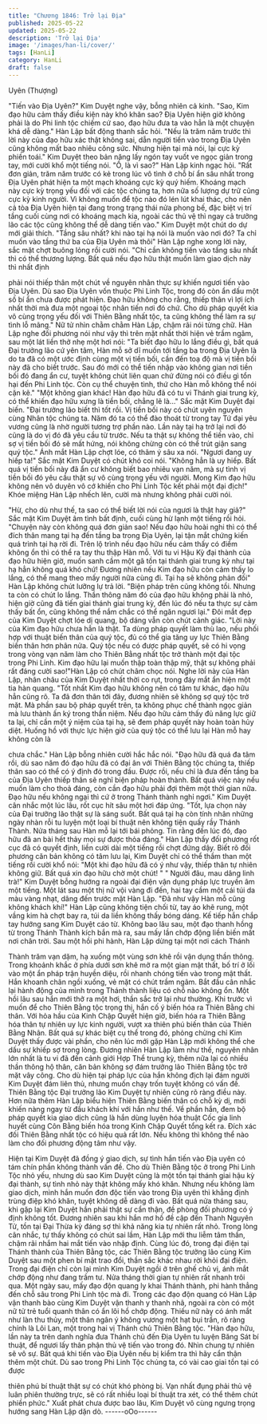 ```yaml
---
title: "Chương 1846: Trở lại Địa"
published: 2025-05-22
updated: 2025-05-22
description: 'Trở lại Địa'
image: '/images/han-li/cover/'
tags: [HanLi]
category: HanLi
draft: false
---
```


Uyên (Thượng)

"Tiến vào Địa Uyên?" Kim Duyệt nghe vậy, bỗng nhiên cả kinh.
"Sao, Kim đạo hữu cảm thấy điều kiện này khó khăn sao? Địa
Uyên hiện giờ không phải là do Phi linh tộc chiếm cứ sao, đạo
hữu đưa ta vào hẳn là một chuyện khá dễ dàng." Hàn Lập bất
động thanh sắc hỏi.
"Nếu là trăm năm trước thì lời này của đạo hữu xác thật không
sai, dẫn người tiến vào trong Địa Uyên cũng không mất bao nhiêu
công sức. Nhưng hiện tại mà nói, lại cực kỳ phiền toái." Kim Duyệt
theo bản năng lấy ngón tay vuốt ve ngọc giản trong tay, mới cười
khổ một tiếng nói.
"Ồ, là vì sao?" Hàn Lập kinh ngạc hỏi.
"Rất đơn giản, trăm năm trước có kẻ trong lúc vô tình ở chỗ bí ẩn
sâu nhất trong Địa Uyên phát hiện ta một mạch khoáng cực kỳ
quý hiếm. Khoáng mạch này cực kỳ trọng yếu đối với các tộc
chúng ta, hơn nữa số lượng dự trữ cũng cực kỳ kinh người. Vì
không muốn để tộc nào đó lén lút khai thác, cho nên cả tòa Địa
Uyên hiện tại đang trong trạng thái nửa phong bế, đặc biệt vị trí
tầng cuối cùng nơi có khoáng mạch kia, ngoài các thủ vệ thì ngay
cả trưởng lão các tộc cũng không thể dễ dàng tiến vào." Kim
Duyệt một chút do dự mới giải thích.
"Tầng sâu nhất? khi nào tại hạ nói là muốn vào nơi đó? Ta chỉ
muốn vào tầng thứ ba của Địa Uyên mà thôi" Hàn Lập nghe xong
lời này, sắc mặt chợt buông lỏng rồi cười nói.
"Chỉ cần không tiến vào tầng sâu nhất thì có thể thương lượng.
Bất quá nếu đạo hữu thật muốn làm giao dịch này thì nhất định

phải nói thiếp thân một chút về nguyên nhân thực sự khiến ngươi
tiến vào Địa Uyên. Dù sao Địa Uyên vốn thuộc Phi Linh Tộc, trong
đó còn ẩn dấu một số bí ẩn chưa được phát hiện.
Đạo hữu không cho rằng, thiếp thân vì lợi ích nhất thời mà đưa
một ngoại tộc nhân tiến nơi đó chứ. Cho dù pháp quyết kia vô
cùng trọng yếu đối với Thiên Bằng nhất tộc, ta cũng không thể
làm ra sự tình lỗ mãng." Nữ tử nhìn chằm chằm Hàn Lập, chậm
rãi nói từng chữ.
Hàn Lập nghe đối phương nói như vậy thì trên mặt nhất thời hiện
vẻ trầm ngâm, sau một lát liền thở nhẹ một hơi nói:
"Ta biết đạo hữu lo lắng điều gì, bất quá Đại trưởng lão cứ yên
tâm, Hàn mỗ sở dĩ muốn tới tầng ba trong Địa Uyên là do ta đã có
một ước định cùng một vị tiền bối, cần đến toạ độ mà vị tiền bối
này đã cho biết trước. Sau đó mới có thể tiến nhập vào không
gian nơi tiền bối đó đang ẩn cư, tuyệt không chút liên quan chứ
đừng nói có điều gì tổn hại đến Phi Linh tộc. Còn cụ thể chuyện
tình, thứ cho Hàn mỗ không thể nói cặn kẽ."
"Một không gian khác! Hàn đạo hữu đã có tu vi Thánh giai trung
kỳ, có thể khiến đạo hữu xưng là tiền bối, chẳng lẽ là..." Sắc mặt
Kim Duyệt đại biến.
"Đại trưởng lão biết thì tốt rồi. Vị tiền bối này có chút uyên nguyên
cùng Nhân tộc chúng ta. Năm đó ta có thể đào thoát từ trong tay
Tứ đại yêu vương cũng là nhờ người tương trợ phần nào. Lần này
tại hạ trở lại nơi đó cũng là do vị đó đã yêu cầu từ trước. Nếu ta
thật sự không thể tiến vào, chỉ sợ vị tiền bối đó sẽ mất hứng, nói
không chừng còn có thể trút giận sang quý tộc." Ánh mắt Hàn Lập
chợt lóe, có thâm ý sâu xa nói.
"Ngươi đang uy hiếp ta!" Sắc mặt Kim Duyệt có chút khó coi nói.
"Không hẳn là uy hiếp. Bất quá vị tiền bối này đã ẩn cư không biết
bao nhiêu vạn năm, mà sự tình vị tiền bối đó yêu cầu thật sự vô
cùng trọng yếu với người. Mong Kim đạo hữu không nên vô duyên
vô cớ khiến cho Phi Linh Tộc kết phải một đại địch!" Khóe miệng
Hàn Lập nhếch lên, cười mà nhưng không phải cười nói.

"Hừ, cho dù như thế, ta sao có thể biết lời nói của ngươi là thật
hay giả?" Sắc mặt Kim Duyệt âm tình bất định, cuối cùng hừ lạnh
một tiếng rồi hỏi.
"Chuyện này còn không quá đơn giản sao! Nếu đạo hữu hoài nghi
thì có thể đích thân mang tại hạ đến tầng ba trong Địa Uyên, lại
tận mắt chứng kiến quá trình tại hạ rời đi. Trên lộ trình nếu đạo
hữu nếu cảm thấy có điểm không ổn thì có thể ra tay thu thập Hàn
mỗ. Với tu vi Hậu Kỳ đại thành của đạo hữu hiện giờ, muốn sanh
cầm một gã tồn tại thánh giai trung kỳ như tại hạ hẳn không quá
khó chứ! Đương nhiên nếu Kim đạo hữu còn cảm thấy lo lắng, có
thể mang theo mấy người nữa cùng đi. Tại hạ sẽ không phản đối"
Hàn Lập không chút lưỡng lự trả lời.
"Biện pháp trên cũng không tồi. Nhưng ta còn có chút lo lắng.
Thần thông năm đó của đạo hữu không phải là nhỏ, hiện giờ cũng
đã tiến giai thánh giai trung kỳ, đến lúc đó nếu ta thực sự cảm
thấy bất ổn, cũng không thể nắm chắc có thể ngăn ngươi lại." Đôi
mắt đẹp của Kim Duyệt chợt lóe dị quang, bộ dáng vẫn còn chút
cảnh giác.
"Lời này của Kim đạo hữu chưa hẳn là thật. Ta dùng pháp quyết
làm thù lao, nếu phối hợp với thuật biến thân của quý tộc, đủ có
thể gia tăng uy lực Thiên Bằng biến thân hơn phân nửa. Quý tộc
nếu có được pháp quyết, sẽ có hi vọng trong vòng vạn năm làm
cho Thiên Bằng nhất tộc trở thành một đại tộc trong Phi Linh. Kim
đạo hữu lại muốn thập toàn thập mỹ, thật sự không phải rất đáng
cười sao!"Hàn Lập có chút châm chọc nói.
Nghe lời này của Hàn Lập, nhãn châu của Kim Duyệt nhất thời co
rụt, trong đáy mắt ẩn hiện một tia hàn quang.
"Tốt nhất Kim đạo hữu không nên có tâm tư khác, đạo hữu hẳn
cũng rõ. Ta đã đơn thân tới đây, đương nhiên sẽ không sợ quý tộc
trở mặt. Mà phần sau bộ pháp quyết trên, ta không phục chế
thành ngọc giản mà lưu thành ấn ký trong thần niệm. Nếu đạo
hữu cảm thấy đủ năng lực giữ ta lại, chỉ cần một ý niệm của tại
hạ, sẽ đem pháp quyết này hoàn toàn hủy diệt. Huống hồ với thực
lực hiện giờ của quý tộc có thể lưu lại Hàn mỗ hay không còn là

chưa chắc." Hàn Lập bỗng nhiên cười hắc hắc nói.
"Đạo hữu đã quá đa tâm rồi, dù sao năm đó đạo hữu đã có đại ân
với Thiên Bằng tộc chúng ta, thiếp thân sao có thể có ý định đó
trong đầu. Được rồi, nếu chỉ là đưa đến tầng ba của Địa Uyên
thiếp thân sẽ nghĩ biện pháp hoàn thành. Bất quá việc này nếu
muốn làm cho thoả đáng, còn cần đạo hữu phải đợi thêm một thời
gian nữa. Đạo hữu nếu không ngại thì cứ ở trong Thánh thành
nghỉ ngơi." Kim Duyệt cân nhắc một lúc lâu, rốt cục hít sâu một
hơi đáp ứng.
"Tốt, lựa chọn này của Đại trưởng lão thật sự là sáng suốt. Bất
quá tại hạ còn tính nhân những ngày nhàn rỗi tu luyện một loại bí
thuật nên không tiện quấy rầy Thánh Thành. Nửa tháng sau Hàn
mỗ lại tới bái phỏng. Tin rằng đến lúc đó, đạo hữu đã an bài hết
thảy mọi sự được thỏa đáng." Hàn Lập thấy đối phương rốt cục
đã có quyết định, liền cười dài một tiếng rồi chợt đứng dậy.
Biết rõ đối phương căn bản không có tâm lưu lại, Kim Duyệt chỉ
có thể thầm than một tiếng rồi cười khổ nói:
"Một khi đạo hữu đã có ý như vậy, thiếp thân tự nhiên không giữ.
Bất quá xin đạo hữu chờ một chút! "
" Người đâu, mau dâng linh trà!" Kim Duyệt bỗng hướng ra ngoài
đại điện vận dụng pháp lực truyền âm một tiếng.
Một lát sau một thị nữ vội vàng đi đến, hai tay cầm một cái túi da
màu vàng nhạt, dâng đến trước mặt Hàn Lập.
"Đã như vậy Hàn mỗ cũng không khách khí!" Hàn Lập cũng
không tiện chối từ, tay áo khẽ rung, một vầng kim hà chợt bay ra,
túi da liền không thấy bóng dáng. Kế tiếp hắn chắp tay hướng
sang Kim Duyệt cáo từ.
Không bao lâu sau, một đạo thanh hồng từ trong Thánh Thành
kích bắn mà ra, sau mấy lần chớp động liền biến mất nơi chân
trời.
Sau một hồi phi hành, Hàn Lập dừng tại một nơi cách Thánh

Thành trăm vạn dặm, hạ xuống một vùng sơn khê rồi vận dụng
thần thông. Trong khoảnh khắc ở phía dưới sơn khê mở ra một
gian mật thất, bố trí ở lối vào một ẩn pháp trận huyền diệu, rồi
nhanh chóng tiến vào trong mật thất.
Hắn khoanh chân ngồi xuống, vẻ mặt có chút trầm ngâm. Bắt đầu
cân nhắc lại hành động của mình trong Thánh thành liệu có chỗ
nào không ổn.
Một hồi lâu sau hắn mới thở ra một hơi, thần sắc trở lại như
thường.
Khi trước vì muốn để cho Thiên Bằng tộc trọng thị, hắn cố ý biến
hóa ra Thiên Bằng chi thân.
Với hỏa hầu của Kinh Chập Quyết hiện giờ, biến hóa ra Thiên
Bằng hóa thân tự nhiên uy lực kinh người, vượt xa thiên phú biến
thân của Thiên Bằng Nhân.
Bất quá sự khác biệt cụ thể trong đó, phỏng chừng chỉ Kim Duyệt
thấy được vài phần, cho nên lúc mới gặp Hàn Lập mới không thể
che dấu sự khiếp sợ trong lòng.
Đương nhiên Hàn Lập làm như thế, nguyên nhân lớn nhất là tu vi
đã đến cảnh giới Hợp Thể trung kỳ, thêm nữa lại có nhiều thần
thông hộ thân, căn bản không sợ đám trưởng lão Thiên Bằng tộc
trở mặt vây công. Cho dù hiện tại pháp lực của hắn không địch lại
đám người Kim Duyệt đám liên thủ, nhưng muốn chạy trốn tuyệt
không có vấn đề.
Thiên Bằng tộc Đại trưởng lão Kim Duyệt tự nhiên cũng rõ ràng
điều này. Hơn nữa thêm Hàn Lập biểu hiện Thiên Bằng biến thân
có chỗ kỳ dị, mới khiến nàng ngay từ đầu khách khí với hắn như
thế.
Về phần hắn, đem bộ pháp quyết kia giao dịch cũng là hắn dùng
luyện hóa thuật Cốc gia linh huyết cùng Côn Bằng biến hóa trong
Kinh Chập Quyết tổng kết ra. Đích xác đối Thiên Bằng nhất tộc có
hiệu quả rất lớn. Nếu không thì không thể nào làm cho đối
phương động tâm như vậy.

Hiện tại Kim Duyệt đã đồng ý giao dịch, sự tình hắn tiến vào Địa
uyên có tám chín phần không thành vấn đề. Cho dù Thiên Bằng
tộc ở trong Phi Linh Tộc nhỏ yếu, nhưng dù sao Kim Duyệt cũng
là một tồn tại thánh giai hậu kỳ đại thành, sự tình nhỏ này thật
không mấy khó khăn. Nhưng nếu không làm giao dịch, mình hắn
muốn đơn độc tiến vào trong Địa uyên thì khẳng định trùng điệp
khó khăn, tuyệt không dễ dàng đi vào.
Bất quá nửa tháng sau, khi gặp lại Kim Duyệt hắn phải thật sự
cẩn thận, đề phòng đối phương có ý định không tốt. Đương nhiên
sau khi hắn mơ hồ đề cập đến Thanh Nguyên Tử, tồn tại Đại
Thừa kỳ đáng sợ thì khả năng kia tự nhiên rất nhỏ.
Trong lòng cân nhắc, tự thấy không có chút sai lầm, Hàn Lập mới
thu liễm tâm thần, chậm rãi nhắm hai mắt tiến vào nhập định.
Cùng lúc đó, trong đại điện tại Thánh thành của Thiên Bằng tộc,
các Thiên Bằng tộc trưởng lão cùng Kim Duyệt sau một phen bí
mật trao đổi, thần sắc khác nhau rời khỏi đại điện.
Trong đại điện chỉ còn lại mình Kim Duyệt ngồi ở trên ghế chủ vị,
ánh mắt chớp động như đang trầm tư.
Nửa tháng thời gian tự nhiên rất nhanh trôi qua.
Một ngày sau, mấy đạo độn quang ly khai Thánh thành, phi hành
thẳng đến chỗ sâu trong Phi Linh tộc mà đi.
Trong các đạo độn quang có Hàn Lập vận thanh bào cùng Kim
Duyệt vận thanh y thanh nhã, ngoài ra còn có một nữ tử trẻ tuổi
quanh thân có ẩn lôi hồ chớp động. Thiếu nữ này có ánh mắt như
làn thu thủy, một thân ngân ý không vương một hạt bụi trần, rõ
ràng chính là Lôi Lan, một trong hai vị Thánh chủ Thiên Bằng tộc.
"Hàn đạo hữu, lần này ta trên danh nghĩa đưa Thánh chủ đến Địa
Uyên tu luyện Băng Sát bí thuật, để ngươi lấy thân phận thủ vệ
tiến vào trong đó. Nhìn chung tự nhiên sẽ vô sự. Bất quá khi tiến
vào Địa Uyên nếu bị kiểm tra thì hãy cẩn thận thêm một chút. Dù
sao trong Phi Linh Tộc chúng ta, có vài cao giai tồn tại có được

thiên phú bí thuật thật sự có chút khó phòng bị. Vạn nhất đụng
phải thủ vệ luân phiên thường trực, sẽ có rất nhiều loại bí thuật tra
xét, có thể thêm chút phiền phức." Xuất phát chưa được bao lâu,
Kim Duyệt vô cùng ngưng trọng hướng sang Hàn Lập dặn dò.
------oOo------
